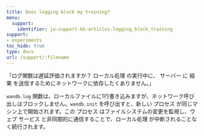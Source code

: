 ```yaml
---
title: Does logging block my training?
menu:
  support:
    identifier: ja-support-kb-articles-logging_block_training
support:
- experiments
toc_hide: true
type: docs
url: /support/:filename
---
```


「ログ関数は遅延評価されますか？ ローカル処理 の実行中に、 サーバー に 結果 を送信するためにネットワークに依存したくありません。」

`wandb.log` 関数は、ローカルファイルに1行書き込みますが、ネットワーク呼び出しはブロックしません。`wandb.init` を呼び出すと、新しい プロセス が同じマシン上で開始されます。この プロセス はファイルシステムの変更を監視し、ウェブ サービス と非同期的に通信することで、ローカル処理 が中断されることなく続行されます。
